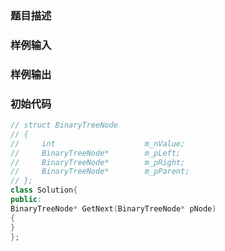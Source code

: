 ### 题目描述

### 样例输入

### 样例输出

### 初始代码

```cpp
// struct BinaryTreeNode
// {
//     int                    m_nValue;
//     BinaryTreeNode*        m_pLeft;
//     BinaryTreeNode*        m_pRight;
//     BinaryTreeNode*        m_pParent;
// };
class Solution{
public:
BinaryTreeNode* GetNext(BinaryTreeNode* pNode)
{
}
};
```
